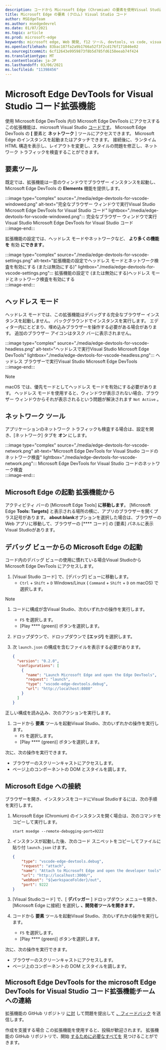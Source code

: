 ```yaml
---
description: コードから Microsoft Edge (Chromium) の要素を使用Visual Studio方法
title: Microsoft Edge の要素 (クロム) Visual Studio コード
author: MSEdgeTeam
ms.author: msedgedevrel
ms.date: 01/07/2021
ms.topic: article
ms.prod: microsoft-edge
keywords: microsoft edge, Web 開発, f12 ツール, devtools, vs code, visual studio code, elements
ms.openlocfilehash: 83bac187fa2a9b1766a52f3f2cd176f171846e02
ms.sourcegitcommit: 6cf12643e9959873f8b5d785fd6158eeab74f424
ms.translationtype: MT
ms.contentlocale: ja-JP
ms.lasthandoff: 03/06/2021
ms.locfileid: "11398456"
---
```

# <a name="microsoft-edge-devtools-for-visual-studio-code-extension"></a>Microsoft Edge DevTools for Visual Studio コード拡張機能  

使用 <!--the [Microsoft Edge DevTools for Visual Studio Code][VisualstudioMarketplaceElementsMicrosoftEdgeChromium] -->Microsoft Edge DevTools 内の Microsoft Edge DevTools にアクセスするこの拡張機能は、microsoft Visual Studio [コードです][VisualstudioCode]。  Microsoft Edge DevTools の **[** 要素と **ネットワーク** ] ツールにアクセスできます。  Microsoft Edge のインスタンスを起動またはアタッチできます。  接続後に、ランタイム HTML 構造を表示し、レイアウトを変更し、スタイルの問題を修正し、ネットワーク トラフィックを検査することができます。  

## <a name="elements-tool"></a>要素ツール  

既定では、拡張機能は一意のウィンドウでブラウザー インスタンスを起動し、Microsoft Edge DevTools の **Elements** 機能を提供します。  

:::image type="complex" source="./media/edge-devtools-for-vscode-windowed.png" alt-text="完全なブラウザー ウィンドウで実行Visual Studio Microsoft Edge DevTools for Visual Studio コード" lightbox="./media/edge-devtools-for-vscode-windowed.png":::
   完全なブラウザー ウィンドウで実行Visual Studio Microsoft Edge DevTools for Visual Studio コード  
:::image-end:::  

拡張機能の設定では、ヘッドレス モードやネットワークなど、 **より多くの機能を** 有効 **にできます**。  

:::image type="complex" source="./media/edge-devtools-for-vscode-settings.png" alt-text="拡張機能の設定でヘッドレス モードとネットワーク検査を有効にする (または無効にする)" lightbox="./media/edge-devtools-for-vscode-settings.png":::
   拡張機能の設定で \(または無効にする)ヘッドレス モードとネットワーク検査を有効にする  
:::image-end:::  

## <a name="headless-mode"></a>ヘッドレス モード  

ヘッドレス モードでは、この拡張機能はデバッグする完全なブラウザー インスタンスを起動しません。  バックグラウンドでインスタンスを実行します。  エディター内にとどまり、埋め込みブラウザーを操作する必要がある場合があります。  追加のブラウザー アイコンはタスク バーに表示されません。  

:::image type="complex" source="./media/edge-devtools-for-vscode-headless.png" alt-text="ヘッドレスで実行Visual Studio Microsoft Edge DevTools" lightbox="./media/edge-devtools-for-vscode-headless.png":::
   ヘッドレス ブラウザーで実行Visual Studio Microsoft Edge DevTools  
:::image-end:::  

> [!NOTE]
> macOS では、優先モードとしてヘッドレス モードを有効にする必要があります。  ヘッドレス モードを使用すると、ウィンドウが表示されない場合、ブラウザー ウィンドウからそれが表示されるという問題が解決されます `Not Active` 。  

## <a name="network-tool"></a>ネットワーク ツール  

アプリケーションのネットワーク トラフィックも検査する場合は、設定を開き、[ネットワーク] タブを **オン** にします。  

:::image type="complex" source="./media/edge-devtools-for-vscode-network.png" alt-text="Microsoft Edge DevTools for Visual Studio コードのネットワーク検査" lightbox="./media/edge-devtools-for-vscode-network.png":::
    Microsoft Edge DevTools for Visual Studio コードのネットワーク検査  
:::image-end:::  

## <a name="launching-microsoft-edge-from-the-extension"></a>Microsoft Edge の起動 拡張機能から  

アクティビティ バーの [Microsoft Edge Tools] **に移動します**。  [Microsoft Edge **Tools: Targets]** と表示される場所の横に、アプリのブラウザーを開くプラス記号があります。  **about:blank**オプションを選択した場合は、ブラウザーの Web アプリに移動して、ブラウザーの [**** コード] の [要素] パネルに表示Visual Studioがあります。  

## <a name="launching-microsoft-edge-from-the-debug-view"></a>デバッグ ビューからの Microsoft Edge の起動  

コード内のデバッグ ビューの使用に慣れている場合Visual Studioから Microsoft Edge DevTools にアクセスします。  

1.  [Visual Studio コード] で、[デバッグ] ビューに移動します。 
    *   `Ctrl` + `Shift` + `D` Windows/Linux \( `Command` + `Shift` + `D` on macOS\) で選択します。  

<!--TODO:  Is this section intended to be optional  -->  
> [!NOTE]
> 1.  コードに構成が含Visual Studio、次のいずれかの操作を実行します。  
>     *   `F5` を選択します。  
>     *   [Play **** \(green\)] ボタンを選択します。  
> 1.  ドロップダウンで、ドロップダウンで **[エッジ]** を選択します。  
> 1.  次 `launch.json` の構成を含むファイルを表示する必要があります。  
>     
>     ```json
>     {
>       "version": "0.2.0",
>       "configurations": [
>         {
>           "name": "Launch Microsoft Edge and open the Edge DevTools",
>           "request": "launch",
>           "type": "vscode-edge-devtools.debug",
>           "url": "http://localhost:8080"
>         }
>       ]
>     }
>     ```  
>     
> 正しい構成を読み込み、次のアクションを実行します。  

1.  コードから **要素** ツールを起動Visual Studio、次のいずれかの操作を実行します。 
    *   `F5` を選択します。  
    *   [Play **** \(green\)] ボタンを選択します。  
         
次に、次の操作を実行できます。  

*   ブラウザーのスクリーンキャストにアクセスします。  
*   ページ上のコンポーネントの DOM とスタイルを調します。  

## <a name="attaching-to-microsoft-edge"></a>Microsoft Edge への接続  

ブラウザーを開き、インスタンスをコードにVisual Studioするには、次の手順を実行します。 

1.  Microsoft Edge \(Chromium\) のインスタンスを開く場合は、次のコマンドをコピーして実行します。  
    
    ```shell
    start msedge --remote-debugging-port=9222
    ```  
    
1.  インスタンスが起動した後、次のコード スニペットをコピーしてファイルに貼り付 `launch.json` けます。  
    
    ```json
    {
        "type": "vscode-edge-devtools.debug",
        "request": "attach",
        "name": "Attach to Microsoft Edge and open the developer tools",
        "url": "http://localhost:3000/",
        "webRoot": "${workspaceFolder}/out",
        "port": 9222
    }
    ```  
    
1.  [Visual Studioコード] で、[ **デバッガー** ] ドロップダウン メニューを開き、[Microsoft Edge に接続] を選択し **、開発者ツールを開きます**。  
1.  コードから **要素** ツールを起動Visual Studio、次のいずれかの操作を実行します。 
    *   `F5` を選択します。  
    *   [Play **** \(green\)] ボタンを選択します。  
         
次に、次の操作を実行できます。  

*   ブラウザーのスクリーンキャストにアクセスします。  
*   ページ上のコンポーネントの DOM とスタイルを調します。  
    
## <a name="getting-in-touch-with-the-microsoft-edge-devtools-for-visual-studio-code-extension-team"></a>Microsoft Edge DevTools for the microsoft Edge DevTools for Visual Studio コード拡張機能チームへの連絡  

拡張機能の GitHub リポジトリ [に対][GithubMicrosoftVscodeEdgeDevtoolsNewIssue] して問題を提出して [、フィードバック][GithubMicrosoftVscodeEdgeDevtools] を送信します。  

作成を支援する場合 <!--the Microsoft Edge DevTools for Visual Studio Code -->この拡張機能を使用すると、投稿が歓迎されます。  拡張機能の GitHub リポジトリで、開始 [するために必要なすべてを][GithubMicrosoftVscodeEdgeDevtools] 見つけることができます。  

<!--links -->  

[VisualstudioCode]: https://code.visualstudio.com "Visual Studioコード"  
[VisualStudioCodeDocs]: https://code.visualstudio.com/Docs "ドキュメント |Visual Studioコード"   

[GithubMicrosoftVscodeEdgeDevtools]: https://github.com/Microsoft/vscode-edge-devtools "microsoft/vscode-edge-devtools |GitHub"  
[GithubMicrosoftVscodeEdgeDevtoolsNewIssue]: https://github.com/Microsoft/vscode-edge-devtools/issues/new "新しい問題 - microsoft/vscode-edge-devtools |GitHub"

[VisualstudioMarketplaceElementsMicrosoftEdgeChromium]: https://marketplace.visualstudio.com/items?itemName=ms-edgedevtools.vscode-edge-devtools "Microsoft Edge Tools for Visual Studio コード"  
